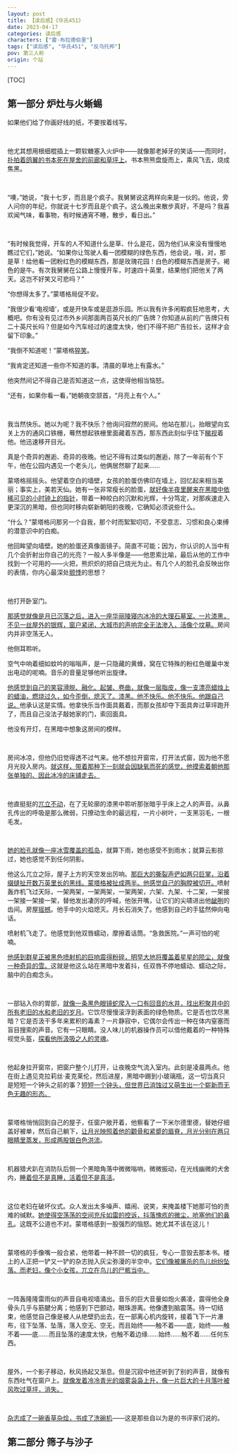 ```yaml
---
layout: post
title: 【读后感】《华氏451》
date: 2023-04-17
categories: 读后感
characters: ["雷·布拉德伯里"]
tags: ["读后感", "华氏451", "反乌托邦"]
pov: 第三人称
origin: 个站
---
```


[TOC]

## 第一部分 炉灶与火蜥蜴

如果他们给了你画好线的纸，不要按着线写。

<br>

他尤其想用根细棍插上一颗软糖塞入火炉中——就像那老掉牙的笑话——而同时，<u>扑拍着鸽翼的书本死在屋舍的前廊和草坪上</u>。书本熊熊盘旋而上，乘风飞去，烧成焦黑。

<br>

“噢，”她说，“我十七岁，而且是个疯子。我舅舅说这两样向来是一伙的。他说，旁人问你的年纪，你就说十七岁而且是个疯子。这么晚出来散步真好，不是吗？我喜欢闻气味，看事物，有时候通宵不睡，散步，看日出。”

<br>

“有时候我觉得，开车的人不知道什么是草、什么是花，因为他们从来没有慢慢地瞧过它们，”她说。“如果你让驾驶人看一团模糊的绿色东西，他会说，哦，对，那是草！给他看一团粉红色的模糊东西，那是玫瑰花园！白色的模糊东西是房子。褐色的是牛。有次我舅舅在公路上慢慢开车，时速四十英里，结果他们把他关了两天。这岂不好笑又可悲吗？”

“你想得太多了。”蒙塔格局促不安。

“我很少看‘电视墙’，或是开快车或是逛游乐园。所以我有许多闲暇疯狂地思考，大概吧。你有没有见过市外乡间那面两百英尺长的广告牌？你知道从前的广告牌只有二十英尺长吗？但是如今汽车经过的速度太快，他们不得不把广告拉长，这样才会留下印象。”

“我倒不知道呢！”蒙塔格<u>猝笑</u>。

“我肯定还知道一些你不知道的事。清晨的草地上有露水。”

他突然间记不得自己是否知道这一点，这使得他相当恼怒。

“还有，如果你看一看，”她朝夜空颔首，“月亮上有个人。”

<br>

我当然快乐。她以为呢？我不快乐？他询问寂然的房间。他站在那儿，抬眼望向玄关上方的通风口铁栅，蓦然想起铁栅里面藏着东西，那东西此刻似乎往下<u>睇视</u>着他。他迅速移开目光。

真是个奇异的邂逅、奇异的夜晚。他记不得有过类似的邂逅，除了一年前有个下午，他在公园内遇见一个老头儿，他俩居然聊了起来……

蒙塔格摇摇头。他望着空白的墙壁，女孩的脸蛋仿佛印在墙上，回忆起来相当美丽；事实上，美若天仙。她有一张非常瘦长的脸蛋，<u>就好像半夜里醒来在黑暗中依稀可见的小时钟上的指针</u>，带着一种皎白的沉默和光辉，十分笃定，对那疾速走入更深沉的黑暗，但也同时移向崭新朝阳的夜晚，它确知必须说些什么。

“什么？”蒙塔格问那另一个自我，那个时而絮絮叨叨，不受意志、习惯和良心束缚的潜意识中的白痴。

他回眸望向墙壁。她的脸蛋还真像面镜子。简直不可能；因为，你认识的人当中有几个会折射出你自己的光亮？一般人多半像是——他思索比喻，最后从他的工作中找到一个可用的——火把，熊炽炽的把自己烧光为止。有几个人的脸孔会反映出你的表情，你内心最深处<u>颤悸</u>的思想？

<br>

他打开卧室门。

<u>那感觉就像是月已沉落之后，进入一座华丽陵寝内冰冷的大理石墓室。一片漆黑，不见一丝屋外的银辉，窗户紧闭，大城市的声响完全无法渗入，活像个坟墓。</u>房间内并非空荡无人。

他侧耳聆听。

空气中响着细如蚊吟的嗡嗡声，是一只隐藏的黄蜂，窝在它特殊的粉红色暖巢中发出电动的呢喃。音乐的音量足够他听出旋律。

<u>他感觉到自己的笑容滑脱、融化、起皱、卷曲，就像一层脂皮，像一支漂亮蜡烛上的蜡油，燃烧过久，如今歪倒，熄灭了。漆黑。他不快乐。他不快乐。他跟自己说。</u>他承认这是实情。他拿快乐当作面具戴着，而那女孩却夺下面具奔过草坪跑开了，而且自己没法子敲她家的门，索回面具。

他没有开灯，在黑暗中想象这房间的模样。

<br>

房间冰凉，但他仍旧觉得透不过气来。他不想拉开窗帘，打开法式窗，因为他不愿月光投入房内。<u>就这样，带着那种下一刻就会因缺氧而死的感觉，他摸索着朝他那张单独的、因此冰冷的床铺走去。</u>

<br>

他直挺挺的<u>兀立不动</u>，在了无轮廓的漆黑中聆听那张暗乎乎床上之人的声音。从鼻孔传出的呼吸是那么微弱，只撩动生命的最远程，一片小树叶，一支黑羽毛，一根毛发。

<br>

<u>她的脸孔就像一座冰雪覆盖的孤岛</u>，就算下雨，她也感受不到雨水；就算云影掠过，她也感觉不到任何阴影。

他这么兀立之际，屋子上方的天空发出厉响。<u>那巨大的撕裂声俨如两只巨掌，沿着缀缝扯开数万英里长的黑线。蒙塔格被扯成两半。他感觉自己的胸膛被切开。</u>喷射轰炸机飞过天际，一架两架，一架两架，一架两架，六架、九架、十二架，一架接一架接一架接一架，替他发出凄厉的呼喊，他张开嘴，让它们的尖啸进出他<u>龇咧</u>的齿间。房屋<u>摇撼</u>。他手中的火焰熄灭。月长石消失了。他感到自己的手猛然伸向电话。

喷射机飞走了。他感觉到他双唇蠕动，摩擦着话筒。“急救医院。”一声可怕的呢喃。

<u>他感到群星正被黑色喷射机的巨响震得粉碎，明早大地将覆盖着星星的陨尘，就像一种奇异的雪。</u>这就是他这么站在黑暗中发着抖，任双唇不停地蠕动、蠕动之际，脑中的白痴念头。

<br>

一部钻入你的胃部，<u>就像一条黑色眼镜蛇爬入一口有回音的水井，找出积聚井中的所有老旧的水和老旧的岁月</u>。它饮尽慢慢滚浮到表面的绿色物质。它是否也饮尽黑暗？它是否汲干多年来累积的毒素？一片静寂中，它偶尔会传出一种在体内窒塞而盲目搜索的声音。它有一只眼睛。没人味儿的机器操作员可以借他戴着的一种特殊视觉头盔，<u>探看他所汲吸之人的灵魂</u>。

<br>

他起身拉开窗帘，把窗户整个儿打开，让夜晚空气流入室内。此刻是凌晨两点。他在街上遇见克拉莉丝·麦克莱伦，然后进屋，黑暗中踢到小玻璃瓶，这一切当真只是短短一个钟头之前的事？<u>短短一个钟头，但世界已消蚀过又萌生出一个崭新而无色无趣的形态。</u>

<br>

蒙塔格悄悄回到自己的屋子，任窗户敞开着，他察看了一下米尔德里德，替她仔细盖好被单，然后自己躺下，<u>让月光映照着他的颧骨和紧蹙的眉脊，月光分别在两只眼睛里蒸发，形成两股银白色洪流</u>。

<br>

机器猎犬趴在消防队后侧一个黑暗角落中微微嗡响，微微振动，在光线幽微的犬舍内，<u>睡着但不是真睡，活着但不是真活</u>。

<br>

这位老妇在破坏仪式。众人发出太多噪声、嬉闹、说笑，来掩盖楼下她那可怕的责难的缄默。<u>她使得空荡荡的空间充斥如雷的控诉，抖落愧疚的微尘，呛塞他们的鼻孔</u>。这既不公道也不对。蒙塔格感到一股强烈的恼怒。她尤其不该在这儿！

<br>

蒙塔格的手像嘴一般合紧，他带着一种不顾一切的疯狂，专心一意毁去那本书。楼上的人正把一铲又一铲的杂志抛入灰尘弥漫的半空中。<u>它们像被屠杀的鸟儿纷纷坠落。而老妇，像个小女孩，兀立在鸟儿的尸骸当中。</u>

<br>

一阵轰隆隆雷雨似的声音自电视墙涌出。音乐的巨大音量如炮火袭凌，震得他全身骨头几乎与筋腱分离；他感到下巴颤动，眼珠游离。他像遭到脑震荡。待一切结束，他感觉自己像是被人从绝壁扔出去，在一部离心机内旋转，接着飞下一片瀑布，往下坠落、坠落，落入空无、空无，而且始终——触不着——底，始终——触不着——底……而且坠落的速度太快，也触不着边缘……始终……触不着……任何东西。

<br>

屋外，一个影子移动，秋风扬起又渐息。但是沉寂中他还听到了别的声音，就像有东西吐气在窗户上。<u>就像发着冷冷青光的烟雾袅袅上升，像一片巨大的十月落叶被风吹过草坪，消失。</u>

<br>

<u>杂志成了一碗香草杂烩，书成了洗碗机</u>——这是那些自以为是的书评家们说的。

## 第二部分 筛子与沙子

